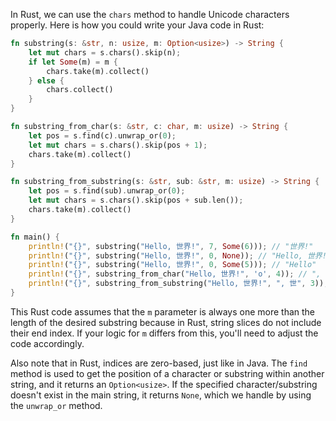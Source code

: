 In Rust, we can use the `chars` method to handle Unicode characters properly. Here is how you could write your Java code in Rust:

```rust
fn substring(s: &str, n: usize, m: Option<usize>) -> String {
    let mut chars = s.chars().skip(n);
    if let Some(m) = m {
        chars.take(m).collect()
    } else {
        chars.collect()
    }
}

fn substring_from_char(s: &str, c: char, m: usize) -> String {
    let pos = s.find(c).unwrap_or(0);
    let mut chars = s.chars().skip(pos + 1);
    chars.take(m).collect()
}

fn substring_from_substring(s: &str, sub: &str, m: usize) -> String {
    let pos = s.find(sub).unwrap_or(0);
    let mut chars = s.chars().skip(pos + sub.len());
    chars.take(m).collect()
}

fn main() {
    println!("{}", substring("Hello, 世界!", 7, Some(6))); // "世界!"
    println!("{}", substring("Hello, 世界!", 0, None)); // "Hello, 世界!"
    println!("{}", substring("Hello, 世界!", 0, Some(5))); // "Hello"
    println!("{}", substring_from_char("Hello, 世界!", 'o', 4)); // ", 世"
    println!("{}", substring_from_substring("Hello, 世界!", ", 世", 3)); // "界!"
}
```

This Rust code assumes that the `m` parameter is always one more than the length of the desired substring because in Rust, string slices do not include their end index. If your logic for `m` differs from this, you'll need to adjust the code accordingly.

Also note that in Rust, indices are zero-based, just like in Java. The `find` method is used to get the position of a character or substring within another string, and it returns an `Option<usize>`. If the specified character/substring doesn't exist in the main string, it returns `None`, which we handle by using the `unwrap_or` method.
